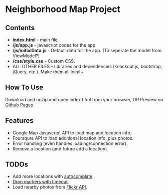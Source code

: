 # Neighborhood Map Project
## Contents
- **index.html** - main file.
- **/js/app.js** - javascript codes for the app.
- **/js/initialData.js** - Default data for the app. (To seperate the model from ViewModel?)
- **/css/style.css** - Custom CSS.
- ALL OTHER FILES - Libraries and dependencies (knockout.js, bootstrap, jQuery, etc.). Make them all local~
## How To Use
Download and unzip and open index.html from your browser,
OR
Preview on [Github Pages](https://miaoluda.github.io/Udacity-Projects/Full%20Stack%20Web%20Developer%20Nanodegree/Neighborhood%20Map/index.html)
## Features 
- Google Map Javascript API to load map and location info.
- Foursqure API to load additional location info, plus photos.  
- Error handling (even handles loading/connection error).
- Remove a location (and future add a location). 
## TODOs
- Add more locations with [autocomplate](https://developers.google.com/maps/documentation/javascript/examples/places-autocomplete).
- [Drop markers with timeout](https://developers.google.com/maps/documentation/javascript/examples/marker-animations-iteration).
- Load nearby photos from [Flickr API](https://www.flickr.com/services/api/flickr.photos.search.html).
